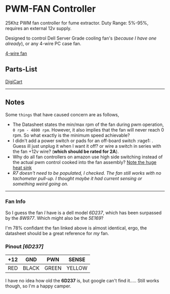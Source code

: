 
# PWM-FAN Controller

25Khz PWM fan controller for fume extractor. Duty Range: 5%-95%, requires an external 12v supply.

Designed to control Dell Server Grade cooling fan's (*because I have one already*), or any 4-wire PC case fan.

[4-wire fan](https://www.digikey.com/short/5pwf955c)

## Parts-List
[DigiCart](https://www.digikey.com/short/1bbnzr3q)

___
## Notes

Some ```things``` that have caused concern are as follows,

- The Datasheet states the min/max rpm of the fan during pwm operation, ```0 rpm - 4800 rpm```. However, it also implies that the fan will never reach 0 rpm. So what exactly is the minimum speed achievable?
- I didn't add a power switch or pads for an off-board switch :rage1: . Guess ill just unplug it when I want it off? or wire a switch in series with the fan +12v wire? (**which should be rated for 2A**).
- Why do all fan controllers on amazon use high side switching instead of the actual pwm control cooked into the fan assembly? [Note the huge heat sink](https://www.amazon.com/LEDMOMO-1203BB-Controller-Adjustable-Reversible/dp/B07BLWXXQC)
- *R7 doesn't need to be populated, I checked. The fan still works with no tachometer pull-up. I thought maybe it had current sensing or something weird going on.*

---
### Fan Info

So I guess the fan *I* have is a dell model *6D237*, which has been surpassed by the *8W977*. Which might also be the *5E169*?

 I'm 78% confidant the fan linked above is almost identical, ergo, the datasheet should be a great reference for *my* fan.

### Pinout *[6D237]*
| +12 |   GND |   PWN |  SENSE |
|-----|-------|-------|--------|
| RED | BLACK | GREEN | YELLOW |

I have no idea how old the **6D237** is, but google can't find it..... Still works though, so I'm a happy camper.




